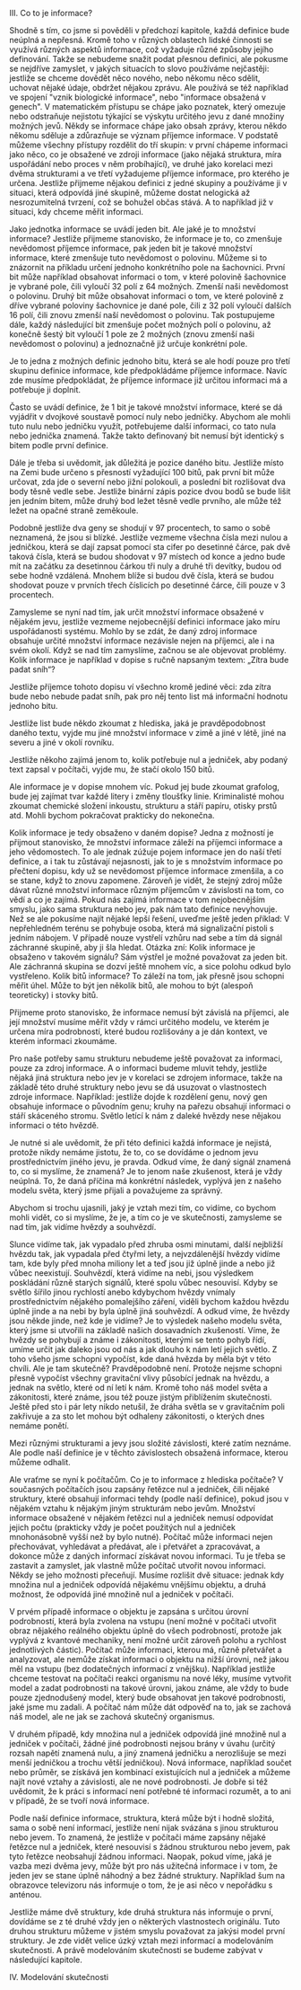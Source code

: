 III. Co to je informace?

Shodně s tím, co jsme si pověděli v předchozí kapitole, každá definice bude neúplná a nepřesná.
Kromě toho v různých oblastech lidské činnosti se využívá různých aspektů informace,
což vyžaduje různé způsoby jejího definování. Takže se nebudeme snažit podat přesnou definici,
ale pokusme se nejdříve zamyslet, v jakých situacích to slovo používáme nejčastěji:
jestliže se chceme dovědět něco nového, nebo někomu něco sdělit, uchovat nějaké údaje, obdržet nějakou zprávu.
Ale používá se též například ve spojení "vznik biologické informace", nebo "informace obsažená v genech".
V matematickém přístupu se chápe jako poznatek, který omezuje nebo odstraňuje nejistotu
týkající se výskytu určitého jevu z dané množiny možných jevů. Někdy se informace chápe jako obsah zprávy,
kterou někdo někomu sděluje a zdůrazňuje se význam příjemce informace.
V podstatě můžeme všechny přístupy rozdělit do tří skupin: v první chápeme informaci jako něco,
co je obsažené ve zdroji informace (jako nějaká struktura, míra uspořádání nebo proces v něm probíhající),
ve druhé jako korelaci mezi dvěma strukturami a ve třetí vyžadujeme příjemce informace, pro kterého je určena.
Jestliže  přijmeme nějakou definici z jedné skupiny a používáme ji v situaci, která odpovídá jiné skupině,
můžeme dostat nelogická až nesrozumitelná tvrzení, což se bohužel občas stává.
A to například již v situaci, kdy chceme měřit informaci.

Jako jednotka informace se uvádí jeden bit. Ale jaké je to množství informace?
Jestliže přijmeme stanovisko, že informace je to, co zmenšuje nevědomost příjemce informace,
pak jeden bit je takové množství informace, které zmenšuje tuto nevědomost o polovinu.
Můžeme si to znázornit na příkladu určení jednoho konkrétního pole na šachovnici.
První bit může například obsahovat informaci o tom, v které polovině šachovnice je vybrané pole,
čili vyloučí 32 polí z 64 možných. Zmenší naši nevědomost o polovinu.
Druhý bit může obsahovat informaci o tom, ve které polovině z dříve vybrané poloviny šachovnice je dané pole,
čili z 32 polí vyloučí dalších 16 polí, čili znovu zmenší naší nevědomost o polovinu.
Tak postupujeme dále, každý následující bit  zmenšuje počet možných polí o polovinu,
až konečně šestý bit vyloučí 1 pole ze 2 možných (znovu zmenší naši nevědomost o polovinu)
a jednoznačně již určuje konkrétní pole.

Je to jedna z možných definic jednoho bitu, která se ale hodí pouze pro třetí skupinu definice informace,
kde předpokládáme příjemce informace. Navíc zde musíme předpokládat,
že příjemce informace již určitou informaci má a potřebuje ji doplnit.

Často se uvádí definice, že 1 bit je takové množství informace,
které se dá vyjádřit v dvojkové soustavě pomocí nuly nebo jedničky.
Abychom ale mohli tuto nulu nebo jedničku využít, potřebujeme další informaci, co tato nula nebo jednička znamená.
Takže takto definovaný bit nemusí být identický s bitem podle první definice.

Dále je třeba si uvědomit, jak důležitá je pozice daného bitu.
Jestliže místo na Zemi bude určeno s přesností vyžadující 100 bitů, pak první bit může určovat,
zda jde o severní nebo jižní polokouli, a poslední bit rozlišovat dva body těsně vedle sebe.
Jestliže binární zápis pozice dvou bodů se bude lišit jen jedním bitem, může druhý bod ležet těsně vedle prvního,
ale může též ležet na opačné straně zeměkoule.

Podobně jestliže dva geny se shodují v 97 procentech, to samo o sobě neznamená, že jsou si blízké.
Jestliže vezmeme všechna čísla mezi nulou a jedničkou, která se dají zapsat pomocí sta cifer po desetinné čárce,
pak dvě taková čísla, která se budou shodovat v 97 místech od konce a jedno bude mít na začátku za desetinnou čárkou tři nuly
a druhé tři devítky, budou od sebe hodně vzdálená. Mnohem blíže si budou dvě čísla,
která se budou  shodovat pouze v prvních třech číslicích po desetinné čárce, čili pouze v 3 procentech.

Zamysleme se nyní nad tím, jak určit množství informace obsažené v nějakém jevu,
jestliže vezmeme nejobecnější definici informace jako míru uspořádanosti systému.
Mohlo by se zdát, že daný zdroj informace obsahuje určité množství informace nezávisle nejen na příjemci,
ale i na svém okolí. Když se nad tím zamyslíme, začnou se ale objevovat problémy.
Kolik informace je například v dopise s ručně napsaným textem: „Zítra bude padat sníh“?

Jestliže příjemce tohoto dopisu ví všechno kromě jediné věci: zda zítra bude nebo nebude padat sníh,
pak pro něj tento list má informační hodnotu jednoho bitu.

Jestliže list bude někdo zkoumat z hlediska, jaká je pravděpodobnost daného textu,
vyjde mu jiné množství informace v zimě a jiné v létě, jiné na severu a jiné v okolí rovníku.

Jestliže někoho zajímá jenom to, kolik potřebuje nul a jedniček, aby podaný text zapsal v počítači,
vyjde mu, že stačí okolo 150 bitů.

Ale informace je v dopise mnohem víc. Pokud jej bude zkoumat grafolog, bude jej zajímat tvar každé litery
i změny tloušťky linie. Kriminalisté mohou zkoumat chemické složení inkoustu, strukturu a stáří papíru,
otisky prstů atd. Mohli bychom pokračovat prakticky do nekonečna.

Kolik informace je tedy obsaženo v daném dopise? Jedna z možností je přijmout stanovisko,
že množství informace záleží na příjemci informace a jeho vědomostech.
To ale jednak zúžuje pojem informace jen do naší třetí definice, a i tak tu zůstávají nejasnosti,
jak to je s množstvím informace po přečtení dopisu, kdy už se nevědomost příjemce informace zmenšila,
a co se stane, když to znovu zapomene. Zároveň je vidět, že stejný zdroj může dávat různé množství informace
různým příjemcům v závislosti na tom, co vědí a co je zajímá. Pokud nás zajímá informace v tom nejobecnějším smyslu,
jako sama struktura nebo jev, pak nám tato definice nevyhovuje. Než se ale pokusíme najít nějaké lepší řešení,
uveďme ještě jeden příklad: V nepřehledném terénu se pohybuje osoba, která má signalizační pistoli s jedním nábojem.
V případě nouze vystřelí vzhůru nad sebe a tím dá signál záchranné skupině, aby ji šla hledat.
Otázka zní: Kolik informace je obsaženo v takovém signálu? Sám výstřel je možné považovat za jeden bit.
Ale záchranná skupina se dozví ještě mnohem víc, a sice polohu odkud bylo vystřeleno.
Kolik bitů informace? To záleží na tom, jak přesně jsou schopni měřit úhel.
Může to být jen několik bitů, ale  mohou to být (alespoň teoreticky) i stovky bitů.

Přijmeme proto stanovisko, že informace nemusí být závislá na příjemci,
ale její množství musíme měřit vždy v rámci určitého modelu, ve kterém je určena míra podrobností,
které budou rozlišovány a je dán kontext, ve kterém informaci zkoumáme.

Pro naše potřeby samu strukturu nebudeme ještě považovat za informaci, pouze za zdroj informace.
A o informaci budeme mluvit tehdy, jestliže nějaká jiná struktura nebo jev je v korelaci se zdrojem informace,
takže na základě této druhé struktury nebo jevu se dá usuzovat o vlastnostech zdroje informace.
Například: jestliže dojde k rozdělení genu, nový gen obsahuje informace o původním genu;
kruhy na pařezu obsahují informaci o stáří skáceného stromu. Světlo letící k nám z daleké hvězdy
nese nějakou informaci o této hvězdě.

Je nutné si ale uvědomit, že při této definici každá informace je nejistá, protože nikdy nemáme jistotu,
že to, co se dovídáme o jednom jevu prostřednictvím jiného jevu, je pravda.
Odkud víme, že daný signál znamená to, co si myslíme, že znamená? Je to jenom naše zkušenost, která je vždy neúplná.
To, že daná příčina má konkrétní následek, vyplývá jen z našeho modelu světa, který jsme přijali a považujeme za správný.

Abychom si trochu ujasnili, jaký je vztah mezi tím, co vidíme, co bychom mohli vidět, co si myslíme, že je, 
a tím co je ve skutečnosti, zamysleme se nad tím, jak vidíme hvězdy a souhvězdí.

Slunce vidíme tak, jak vypadalo před zhruba osmi minutami, další nejbližší hvězdu tak, jak vypadala před čtyřmi lety,
a nejvzdálenější hvězdy vidíme tam, kde byly před mnoha miliony let a teď jsou již úplně jinde a nebo již vůbec neexistují.
Souhvězdí, která vidíme na nebi, jsou výsledkem poskládání různě starých signálů, které spolu vůbec nesouvisí.
Kdyby se světlo šířilo jinou rychlostí anebo kdybychom hvězdy vnímaly prostřednictvím nějakého pomalejšího záření,
viděli bychom každou hvězdu úplně jinde a na nebi by byla úplně jiná souhvězdí.
A odkud víme, že hvězdy jsou někde jinde, než kde je vidíme? Je to výsledek našeho modelu světa,
který jsme si utvořili na základě našich dosavadních zkušeností. Víme, že hvězdy se pohybují a známe i zákonitosti,
kterými se tento pohyb řídí, umíme určit jak daleko jsou od nás a jak dlouho k nám letí jejich světlo.
Z toho všeho jsme schopni vypočíst, kde daná hvězda by měla být v této chvíli. Ale je tam skutečně?
Pravděpodobně není. Protože nejsme schopni přesně vypočíst všechny gravitační vlivy působící jednak na hvězdu,
a jednak na světlo, které od ní letí k nám. Kromě toho náš model světa a zákonitosti, které známe,
jsou též pouze jistým přiblížením skutečnosti. Ještě před sto i pár lety nikdo netušil,
že dráha světla se v gravitačním poli zakřivuje a za sto let mohou být odhaleny zákonitosti, o kterých dnes nemáme ponětí.

Mezi různými strukturami a jevy jsou složité závislosti, které zatím neznáme.
Ale podle naší definice je v těchto závislostech obsažená informace, kterou můžeme odhalit.

Ale vraťme se nyní k počítačům. Co je to informace z hlediska počítače?
V současných počítačích jsou zapsány řetězce nul a jedniček, čili nějaké struktury, které obsahují informaci tehdy
(podle naší definice), pokud jsou v nějakém vztahu k nějakým jiným strukturám nebo jevům.
Množství informace obsažené v nějakém řetězci nul a jedniček nemusí odpovídat jejich počtu
(prakticky vždy je počet použitých nul a jedniček mnohonásobně vyšší než by bylo nutné).
Počítač může informaci nejen přechovávat, vyhledávat a předávat, ale i přetvářet a zpracovávat,
a dokonce může z daných informací získávat novou informaci. Tu je třeba se zastavit a zamyslet,
jak vlastně může počítač utvořit novou informaci. Někdy se jeho možnosti přeceňují.
Musíme rozlišit dvě situace: jednak kdy množina nul a jedniček odpovídá nějakému vnějšímu objektu,
a druhá možnost, že odpovídá jiné množině nul a jedniček v počítači.

V prvém případě informace o objektu je zapsána s určitou úrovní podrobností,
která byla zvolena na vstupu (není možné v počítači utvořit obraz nějakého reálného objektu úplně
do všech podrobností, protože jak vyplývá z kvantové mechaniky, není možné určit zároveň polohu a rychlost
jednotlivých částic). Počítač může informaci, kterou má, různě přetvářet a analyzovat,
ale nemůže získat informaci o objektu na nižší úrovni, než jakou měl na vstupu
(bez dodatečných informací z vnějšku). Například jestliže chceme testovat na počítači reakci organismu
na nové léky, musíme vytvořit model a zadat podrobnosti na takové úrovni, jakou známe,
ale vždy to bude pouze zjednodušený model, který bude obsahovat jen takové podrobnosti, jaké jsme mu zadali.
A počítač nám může dát odpověď na to, jak se zachová náš model, ale ne jak se zachová skutečný organismus.

V druhém případě, kdy množina nul a jedniček odpovídá jiné množině nul a jedniček v počítači,
žádné jiné podrobnosti nejsou brány v úvahu (určitý rozsah napětí znamená nulu, a jiný znamená jedničku
a nerozlišuje se mezi menší jedničkou a trochu větší jedničkou). Nová informace, například součet nebo průměr,
se získává jen kombinací existujících nul a jedniček a můžeme najít nové vztahy a závislosti,
ale ne nové podrobnosti. Je dobře si též uvědomit, že k práci s informací není potřebné té informaci rozumět,
a to ani v případě, že se tvoří nová informace.

Podle naší definice informace, struktura, která může být i hodně složitá, sama o sobě není informací,
jestliže není nijak svázána s jinou strukturou nebo jevem. To znamená, že jestliže v počítači máme zapsány
nějaké řetězce nul a jedniček, které nesouvisí s žádnou strukturou nebo jevem,
pak tyto řetězce neobsahují žádnou informaci. Naopak, pokud víme, jaká je vazba mezi dvěma jevy,
může být pro nás užitečná informace i v tom, že jeden jev se stane úplně náhodný a bez žádné struktury.
Například šum na obrazovce televizoru nás informuje o tom, že je asi něco v nepořádku s anténou.

Jestliže máme dvě struktury, kde druhá struktura nás informuje o první, dovídáme se z té druhé vždy jen
o některých vlastnostech originálu. Tuto druhou strukturu můžeme v jistém smyslu považovat za jakýsi model
první struktury. Je zde vidět velice úzký vztah mezi informací a modelováním skutečnosti.
A právě modelováním skutečnosti se budeme zabývat v následující kapitole.

IV. Modelování skutečnosti
